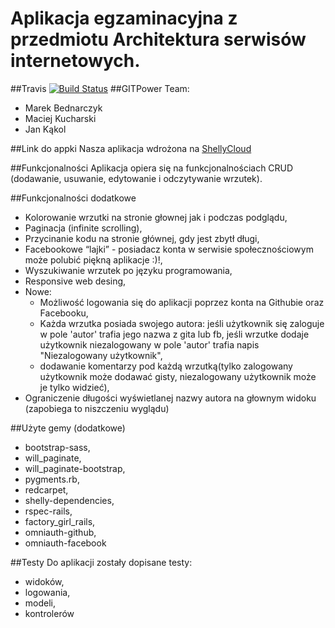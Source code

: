Aplikacja egzaminacyjna z przedmiotu Architektura serwisów internetowych.
==========
##Travis
[![Build Status](https://travis-ci.org/mbednarczyk/asiegzamin.svg?branch=master)](https://travis-ci.org/mbednarczyk/asiegzamin)
##GITPower Team: 
- Marek Bednarczyk
- Maciej Kucharski
- Jan Kąkol

##Link do appki
Nasza aplikacja wdrożona na [ShellyCloud](http://asiegzamin.shellyapp.com/)

##Funkcjonalności
Aplikacja opiera się na funkcjonalnościach CRUD (dodawanie, usuwanie, edytowanie i odczytywanie wrzutek).

##Funkcjonalności dodatkowe
- Kolorowanie wrzutki na stronie głownej jak i podczas podglądu,
- Paginacja (infinite scrolling),
- Przycinanie kodu na stronie głównej, gdy jest zbytł długi,
- Facebookowe “lajki” - posiadacz konta w serwisie społecznościowym może polubić piękną aplikacje :)!,
- Wyszukiwanie wrzutek po języku programowania,
- Responsive web desing,
- Nowe:
  - Możliwość logowania się do aplikacji poprzez konta na Githubie oraz Facebooku,
  - Każda wrzutka posiada swojego autora: jeśli użytkownik się zaloguje w pole 'autor' trafia jego nazwa z gita lub fb, jeśli wrzutke dodaje użytkownik niezalogowany w pole 'autor' trafia napis "Niezalogowany użytkownik",
  - dodawanie komentarzy pod każdą wrzutką(tylko zalogowany użytkownik może dodawać gisty, niezalogowany użytkownik może je tylko widzieć),
- Ograniczenie długości wyświetlanej nazwy autora na głownym widoku (zapobiega to niszczeniu wyglądu)

##Użyte gemy (dodatkowe)
- bootstrap-sass,
- will_paginate,
- will_paginate-bootstrap,
- pygments.rb,
- redcarpet,
- shelly-dependencies,
- rspec-rails,
- factory_girl_rails,
- omniauth-github,
- omniauth-facebook

##Testy
Do aplikacji zostały dopisane testy:
- widoków,
- logowania,
- modeli,
- kontrolerów


